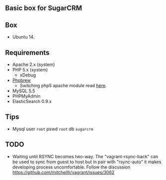 ## Basic box for SugarCRM

## Box
* Ubuntu 14.

## Requirements
* Apache 2.x (system)
* PHP 5.x (system)
  * xDebug
* [Phpbrew](https://github.com/phpbrew/phpbrew)
  * Switching php5 apache module read [here](https://github.com/phpbrew/phpbrew/wiki/Cookbook#apache2-support).
* MySQL 5.5
* PHPMyAdmin
* ElasticSearch 0.9.x

## Tips
* Mysql user `root` pswd `root` db `sugarcrm` 

## TODO
* Waiting until RSYNC becomes two-way. The "vagrant-rsync-back" can be used to sync from guest to host but
in pair with "rsync-auto" it makes developing process uncomfortable.
Follow the discussion https://github.com/mitchellh/vagrant/issues/3062
